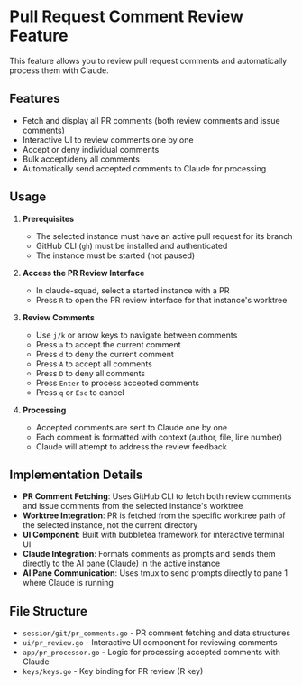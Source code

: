 # Pull Request Comment Review Feature

This feature allows you to review pull request comments and automatically process them with Claude.

## Features

- Fetch and display all PR comments (both review comments and issue comments)
- Interactive UI to review comments one by one
- Accept or deny individual comments
- Bulk accept/deny all comments
- Automatically send accepted comments to Claude for processing

## Usage

1. **Prerequisites**
   - The selected instance must have an active pull request for its branch
   - GitHub CLI (`gh`) must be installed and authenticated
   - The instance must be started (not paused)

2. **Access the PR Review Interface**
   - In claude-squad, select a started instance with a PR
   - Press `R` to open the PR review interface for that instance's worktree

3. **Review Comments**
   - Use `j/k` or arrow keys to navigate between comments
   - Press `a` to accept the current comment
   - Press `d` to deny the current comment
   - Press `A` to accept all comments
   - Press `D` to deny all comments
   - Press `Enter` to process accepted comments
   - Press `q` or `Esc` to cancel

4. **Processing**
   - Accepted comments are sent to Claude one by one
   - Each comment is formatted with context (author, file, line number)
   - Claude will attempt to address the review feedback

## Implementation Details

- **PR Comment Fetching**: Uses GitHub CLI to fetch both review comments and issue comments from the selected instance's worktree
- **Worktree Integration**: PR is fetched from the specific worktree path of the selected instance, not the current directory
- **UI Component**: Built with bubbletea framework for interactive terminal UI
- **Claude Integration**: Formats comments as prompts and sends them directly to the AI pane (Claude) in the active instance
- **AI Pane Communication**: Uses tmux to send prompts directly to pane 1 where Claude is running

## File Structure

- `session/git/pr_comments.go` - PR comment fetching and data structures
- `ui/pr_review.go` - Interactive UI component for reviewing comments
- `app/pr_processor.go` - Logic for processing accepted comments with Claude
- `keys/keys.go` - Key binding for PR review (R key)